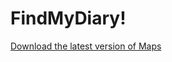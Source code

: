 # FindMyDiary!


[Download the latest version of Maps](https://github.com/TGStudios/FindMyDiary-/releases/latest)
